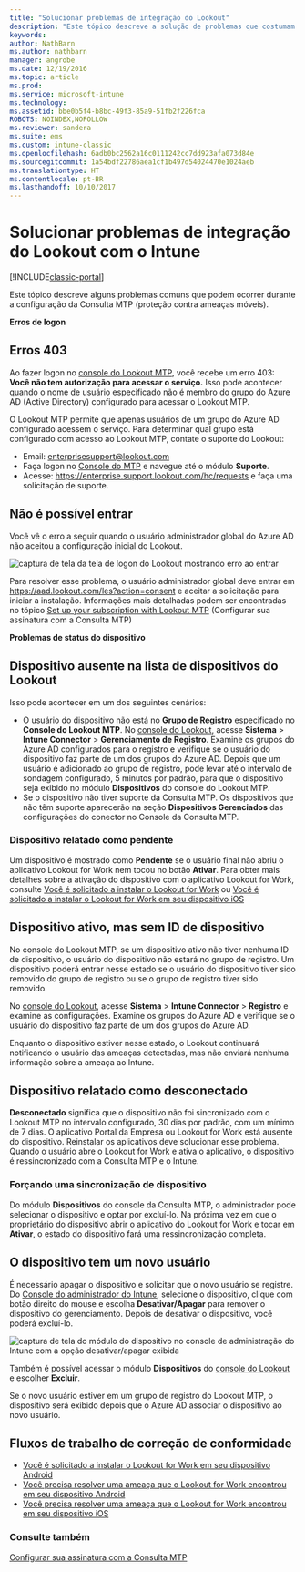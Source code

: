 ```yaml
---
title: "Solucionar problemas de integração do Lookout"
description: "Este tópico descreve a solução de problemas que costumam ocorrer com a integração do Lookout"
keywords: 
author: NathBarn
ms.author: nathbarn
manager: angrobe
ms.date: 12/19/2016
ms.topic: article
ms.prod: 
ms.service: microsoft-intune
ms.technology: 
ms.assetid: bbe0b5f4-b8bc-49f3-85a9-51fb2f226fca
ROBOTS: NOINDEX,NOFOLLOW
ms.reviewer: sandera
ms.suite: ems
ms.custom: intune-classic
ms.openlocfilehash: 6adb0bc2562a16c0111242cc7dd923afa073d84e
ms.sourcegitcommit: 1a54bdf22786aea1cf1b497d54024470e1024aeb
ms.translationtype: HT
ms.contentlocale: pt-BR
ms.lasthandoff: 10/10/2017
---
```

# <a name="troubleshoot-lookout-integration-with-intune"></a>Solucionar problemas de integração do Lookout com o Intune

[!INCLUDE[classic-portal](../includes/classic-portal.md)]

Este tópico descreve alguns problemas comuns que podem ocorrer durante a configuração da Consulta MTP (proteção contra ameaças móveis).

**Erros de logon**

## <a name="403-errors"></a>Erros 403
Ao fazer logon no [console do Lookout MTP](https://aad.lookout.com), você recebe um erro 403: **Você não tem autorização para acessar o serviço.** Isso pode acontecer quando o nome de usuário especificado não é membro do grupo do Azure AD (Active Directory) configurado para acessar o Lookout MTP.

O Lookout MTP permite que apenas usuários de um grupo do Azure AD configurado acessem o serviço. Para determinar qual grupo está configurado com acesso ao Lookout MTP, contate o suporte do Lookout:

* Email: enterprisesupport@lookout.com
* Faça logon no [Console do MTP](http://aad.lookout.com) e navegue até o módulo **Suporte**.
* Acesse: https://enterprise.support.lookout.com/hc/requests e faça uma solicitação de suporte.

## <a name="unable-to-sign-in"></a>Não é possível entrar
Você vê o erro a seguir quando o usuário administrador global do Azure AD não aceitou a configuração inicial do Lookout.

![captura de tela da tela de logon do Lookout mostrando erro ao entrar](../media/mtp/lookout-mtp-consent-not-accepted-error.png)

Para resolver esse problema, o usuário administrador global deve entrar em https://aad.lookout.com/les?action=consent e aceitar a solicitação para iniciar a instalação. Informações mais detalhadas podem ser encontradas no tópico [Set up your subscription with Lookout MTP](../deploy-use/setup-your-lookout-mtd-subscription.md) (Configurar sua assinatura com a Consulta MTP)

**Problemas de status do dispositivo**

## <a name="device-missing-from-lookout-device-list"></a>Dispositivo ausente na lista de dispositivos do Lookout

Isso pode acontecer em um dos seguintes cenários:
* O usuário do dispositivo não está no **Grupo de Registro** especificado no **Console do Lookout MTP**.  No [console do Lookout](http://aad.lookout.com), acesse **Sistema** > **Intune Connector** > **Gerenciamento de Registro**.  Examine os grupos do Azure AD configurados para o registro e verifique se o usuário do dispositivo faz parte de um dos grupos do Azure AD.  Depois que um usuário é adicionado ao grupo de registro, pode levar até o intervalo de sondagem configurado, 5 minutos por padrão, para que o dispositivo seja exibido no módulo **Dispositivos** do console do Lookout MTP.
* Se o dispositivo não tiver suporte da Consulta MTP.  Os dispositivos que não têm suporte aparecerão na seção **Dispositivos Gerenciados** das configurações do conector no Console da Consulta MTP.

### <a name="device-reported-as-pending"></a>Dispositivo relatado como **pendente**

Um dispositivo é mostrado como **Pendente** se o usuário final não abriu o aplicativo Lookout for Work nem tocou no botão **Ativar**. Para obter mais detalhes sobre a ativação do dispositivo com o aplicativo Lookout for Work, consulte [Você é solicitado a instalar o Lookout for Work](http://docs.microsoft.com/intune-user-help/you-are-prompted-to-install-lookout-for-work-android) ou [Você é solicitado a instalar o Lookout for Work em seu dispositivo iOS](https://docs.microsoft.com/intune-user-help/you-are-prompted-to-install-lookout-for-work-ios)

## <a name="device-whos-active-but-has-no-device-id"></a>Dispositivo ativo, mas sem ID de dispositivo
No console do Lookout MTP, se um dispositivo ativo não tiver nenhuma ID de dispositivo, o usuário do dispositivo não estará no grupo de registro. Um dispositivo poderá entrar nesse estado se o usuário do dispositivo tiver sido removido do grupo de registro ou se o grupo de registro tiver sido removido.

No [console do Lookout](http://aad.lookout.com), acesse **Sistema** > **Intune Connector** > **Registro** e examine as configurações.  Examine os grupos do Azure AD e verifique se o usuário do dispositivo faz parte de um dos grupos do Azure AD.

Enquanto o dispositivo estiver nesse estado, o Lookout continuará notificando o usuário das ameaças detectadas, mas não enviará nenhuma informação sobre a ameaça ao Intune.

## <a name="device-reported-as-disconnected"></a>Dispositivo relatado como **desconectado**

**Desconectado** significa que o dispositivo não foi sincronizado com o Lookout MTP no intervalo configurado, 30 dias por padrão, com um mínimo de 7 dias. O aplicativo Portal da Empresa ou Lookout for Work está ausente do dispositivo. Reinstalar os aplicativos deve solucionar esse problema. Quando o usuário abre o Lookout for Work e ativa o aplicativo, o dispositivo é ressincronizado com a Consulta MTP e o Intune.

### <a name="forcing-a-device-sync"></a>Forçando uma sincronização de dispositivo
Do módulo **Dispositivos** do console da Consulta MTP, o administrador pode selecionar o dispositivo e optar por excluí-lo.   Na próxima vez em que o proprietário do dispositivo abrir o aplicativo do Lookout for Work e tocar em **Ativar**, o estado do dispositivo fará uma ressincronização completa.

## <a name="device-has-a-new-user"></a>O dispositivo tem um novo usuário
É necessário apagar o dispositivo e solicitar que o novo usuário se registre.  Do [Console do administrador do Intune](https://manage.microsoft.com), selecione o dispositivo, clique com botão direito do mouse e escolha **Desativar/Apagar** para remover o dispositivo do gerenciamento. Depois de desativar o dispositivo, você poderá excluí-lo.

![captura de tela do módulo do dispositivo no console de administração do Intune com a opção desativar/apagar exibida](../media/mtp/mtp-retire-device-intune-console.png)

Também é possível acessar o módulo **Dispositivos** do [console do Lookout](http://aad.lookout.com) e escolher **Excluir**.

Se o novo usuário estiver em um grupo de registro do Lookout MTP, o dispositivo será exibido depois que o Azure AD associar o dispositivo ao novo usuário.

## <a name="compliance-remediation-workflows"></a>Fluxos de trabalho de correção de conformidade
- [Você é solicitado a instalar o Lookout for Work em seu dispositivo Android]( http://docs.microsoft.com/intune-user-help/you-are-prompted-to-install-lookout-for-work-android)
- [Você precisa resolver uma ameaça que o Lookout for Work encontrou em seu dispositivo Android](http://docs.microsoft.com/intune-user-help/you-need-to-resolve-a-threat-found-by-lookout-for-work-android)
- [Você precisa resolver uma ameaça que o Lookout for Work encontrou em seu dispositivo iOS](https://docs.microsoft.com/intune-user-help/you-need-to-resolve-a-threat-found-by-lookout-for-work-ios)


### <a name="see-also"></a>Consulte também
[Configurar sua assinatura com a Consulta MTP](/intune-classic/deploy-use/set-up-your-subscription-with-lookout-mtp)
